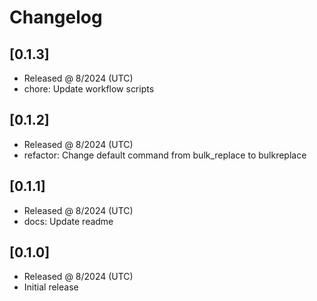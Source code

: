 # Changelog

## [0.1.3]

- Released @ 8/2024 (UTC)
- chore: Update workflow scripts

## [0.1.2]

- Released @ 8/2024 (UTC)
- refactor: Change default command from bulk_replace to bulkreplace

## [0.1.1]

- Released @ 8/2024 (UTC)
- docs: Update readme

## [0.1.0]

- Released @ 8/2024 (UTC)
- Initial release
